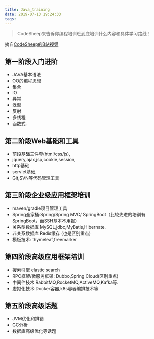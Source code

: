 ```yaml
---
title: Java_training
date: 2019-07-13 19:24:33
tags:
---
```


> CodeSheep来告诉你编程培训班到底培训什么内容和具体学习路线！

摘自[CodeSheep的B站视频](https://www.bilibili.com/video/av58723057)

<!-- more -->

## 第一阶段入门进阶
- JAVA基本语法
- OO的编程思想
- 集合
- IO
- 异常
- 泛型
- 反射
- 多线程
- 函数式.

## 第二阶段Web基础和工具
- 前段基础三件套(html/css/js),
- jquery,ajax,jsp,cookie,session,
- http基础
- servlet基础,
- Git,SVN等代码管理工具

## 第三阶段企业级应用框架培训 
- maven/gradle项目管理工具
- Spring全家桶:Spring/Spring MVC/ SpringBoot（比较先进的培训有SpringBoot，而SSH基本不用报）
- 关系型数据库 MySQL,jdbc,MyBatis,Hibernate.
- 非关系数据库 Redis缓存 (也是区别重点)
- 模板技术: thymeleaf,freemarker

## 第四阶段高级应用框架培训
- 搜索引擎 elastic search
- RPC框架/微服务框架: Dubbo,Spring Cloud(区别重点)
- 中间件技术 RabbitMQ,RocketMQ,ActiveMQ,Kafka等.
- 虚拟化技术:Docker容器,k8s容器编排技术等

## 第五阶段高级话题
- JVM优化和排错
- GC分析
- 数据库高级优化等话题